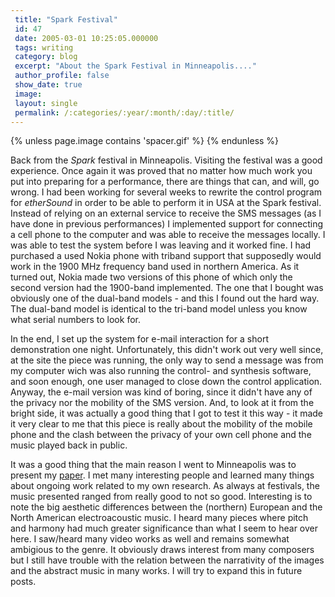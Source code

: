 ```yaml
---
 title: "Spark Festival"
 id: 47
 date: 2005-03-01 10:25:05.000000
 tags: writing
 category: blog
 excerpt: "About the Spark Festival in Minneapolis...."
 author_profile: false
 show_date: true
 image: 
 layout: single
 permalink: /:categories/:year/:month/:day/:title/
---
```

{% unless page.image contains 'spacer.gif' %}
{% endunless %}

Back from the <em>Spark</em> festival in Minneapolis. Visiting the festival was a good experience. Once again it was proved that no matter how much work you put into preparing for a performance, there are things that can, and will, go wrong. I had been working for several weeks to rewrite the control program for <em>etherSound</em> in order to be able to perform it in USA at the Spark festival. Instead of relying on an external service to receive the SMS messages (as I have done in previous performances) I implemented support for connecting a cell phone to the computer and was able to receive the messages locally. I was able to test the system before I was leaving and it worked fine. I had purchased a used Nokia phone with triband support that supposedly would work in the 1900 MHz frequency band used in northern America. As it turned out, Nokia made two versions of this phone of which only the second version had the 1900-band implemented. The one that I bought was obviously one of the dual-band models - and this I found out the hard way. The dual-band model is identical to the tri-band model unless you know what serial numbers to look for.


In the end, I set up the system for e-mail interaction for a short demonstration one night. Unfortunately, this didn't work out very well since, at the site the piece was running, the only way to send a message was from my computer wich was also running the control- and synthesis software, and soon enough, one user managed to close down the control application. Anyway, the e-mail version was kind of boring, since it didn't have any of the privacy nor the mobility of the SMS version. And, to look at it from the bright side, it was actually a good thing that I got to test it this way - it made it very clear to me that this piece is really about the mobility of the mobile phone and the clash between the privacy of your own cell phone and the music played back in public.


It was a good thing that the main reason I went to Minneapolis was to present my <a href="http://www.henrikfrisk.com/index.jsp?id=docs&amp;field=id&amp;query=7">paper</a>. I met many interesting people and learned many things about ongoing work related to my own research. As always at festivals, the music presented ranged from really good to not so good. Interesting is to note the big aesthetic differences between the (northern) European and the North American electroacoustic music. I heard many pieces where pitch and harmony had much greater significance than what I seem to hear over here. I saw/heard many video works as well and remains somewhat ambigious to the genre. It obviously draws interest from many composers but I still have trouble with the relation between the narrativity of the images and the abstract music in many works. I will try to expand this in future posts.
